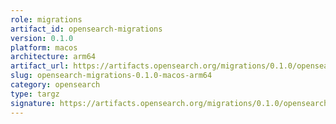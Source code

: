 ```yaml
---
role: migrations
artifact_id: opensearch-migrations
version: 0.1.0
platform: macos
architecture: arm64
artifact_url: https://artifacts.opensearch.org/migrations/0.1.0/opensearch-migrations-0.1.0.tar.gz
slug: opensearch-migrations-0.1.0-macos-arm64
category: opensearch
type: targz
signature: https://artifacts.opensearch.org/migrations/0.1.0/opensearch-migrations-0.1.0.tar.gz.sig
---
```

